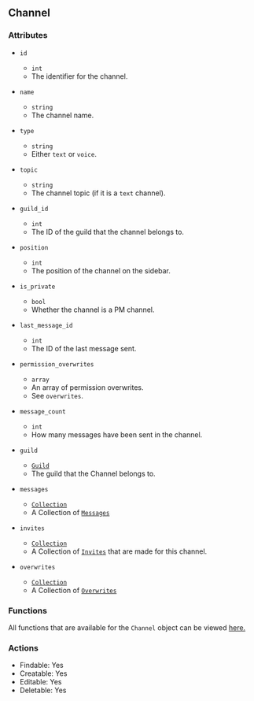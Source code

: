 ## Channel

### Attributes

- `id`
	- `int`
	- The identifier for the channel.
- `name`
	- `string`
	- The channel name.
- `type`
	- `string`
	- Either `text` or `voice`.
- `topic`
	- `string`
	- The channel topic (if it is a `text` channel).
- `guild_id`
	- `int`
	- The ID of the guild that the channel belongs to.
- `position`
	- `int`
	- The position of the channel on the sidebar.
- `is_private`
	- `bool`
	- Whether the channel is a PM channel.
- `last_message_id`
	- `int`
	- The ID of the last message sent.
- `permission_overwrites`
	- `array`
	- An array of permission overwrites.
	- See `overwrites`.
- `message_count`
	- `int`
	- How many messages have been sent in the channel.

- `guild`
	- [`Guild`](../guild/guild.md)
	- The guild that the Channel belongs to.
- `messages`
	- [`Collection`](../../collection.md)
	- A Collection of [`Messages`](message.md)
- `invites`
	- [`Collection`](../../collection.md)
	- A Collection of [`Invites`](../guild/invite.md) that are made for this channel.
- `overwrites`
	- [`Collection`](../../collection.md)
	- A Collection of [`Overwrites`](overwrite.md)

### Functions

All functions that are available for the `Channel` object can be viewed [here.](https://teamreflex.github.io/DiscordPHP/classes/Discord.Parts.Channel.Channel.html#method_setPermissions)

### Actions

- Findable: Yes
- Creatable: Yes
- Editable: Yes
- Deletable: Yes